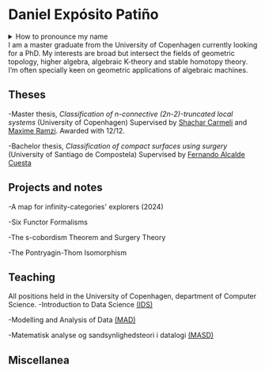 # Daniel Expósito Patiño
<details>
<summary>How to pronounce my name</summary>
>Emphasis is placed in the bolded syllables in each word: Dani**el** Ex**pó**sito Pa**ti**ño . Additionally, the letter ñ is pronounced as gn in french (champignon) or close to ny (canyon) in english.
</details>
I am a master graduate from the University of Copenhagen currently looking for a PhD. My interests are broad but intersect the fields of geometric
topology, higher algebra, algebraic K-theory and stable homotopy theory. I’m often specially keen on geometric applications of algebraic machines.

## Theses
-Master thesis, _Classification of n-connective (2n-2)-truncated local systems_ (University of Copenhagen)
Supervised by [Shachar Carmeli](https://sites.google.com/view/shachar-carmeli/home) and [Maxime Ramzi](https://sites.google.com/view/maxime-ramzi-en). Awarded with 12/12.

-Bachelor thesis, _Classification of compact surfaces using surgery_ (University of Santiago de Compostela)
Supervised by [Fernando Alcalde Cuesta](https://arxiv.org/search/math?searchtype=author&query=Cuesta%2C+F+A)

## Projects and notes
-A map for infinity-categories' explorers (2024)

-Six Functor Formalisms

-The s-cobordism Theorem and Surgery Theory

-The Pontryagin-Thom Isomorphism

## Teaching 
All positions held in the University of Copenhagen, department of Computer Science.
-Introduction to Data Science [(IDS)](https://kurser.ku.dk/course/ndak16003u)

-Modelling and Analysis of Data [(MAD)](https://kurser.ku.dk/course/ndab16012u)

-Matematisk analyse og sandsynlighedsteori i datalogi [(MASD)](https://kurser.ku.dk/course/NDAB18002U)

## Miscellanea 
